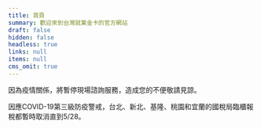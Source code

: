 ```yaml
---
title: 首頁
summary: 歡迎來到台灣就業金卡的官方網站
draft: false
hidden: false
headless: true
links: null
items: null
cms_omit: true
---
```

因為疫情關係，將暫停現場諮詢服務，造成您的不便敬請見諒。

因應COVID-19第三級防疫警戒，台北、新北、基隆、桃園和宜蘭的國稅局臨櫃報稅都暫時取消直到5/28。